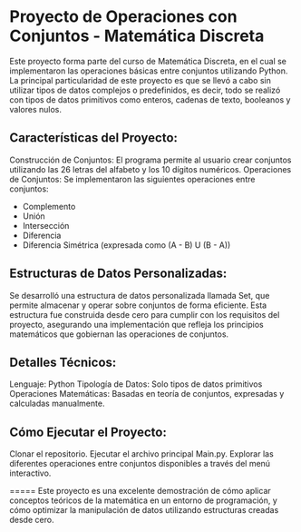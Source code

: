 # Proyecto de Operaciones con Conjuntos - Matemática Discreta
Este proyecto forma parte del curso de Matemática Discreta, en el cual se implementaron las operaciones básicas entre conjuntos utilizando Python. La principal particularidad de este proyecto es que se llevó a cabo sin utilizar tipos de datos complejos o predefinidos, es decir, todo se realizó con tipos de datos primitivos como enteros, cadenas de texto, booleanos y valores nulos.

## Características del Proyecto:
Construcción de Conjuntos: El programa permite al usuario crear conjuntos utilizando las 26 letras del alfabeto y los 10 dígitos numéricos.
Operaciones de Conjuntos: Se implementaron las siguientes operaciones entre conjuntos:
- Complemento
- Unión
- Intersección
- Diferencia
- Diferencia Simétrica (expresada como (A - B) U (B - A))

## Estructuras de Datos Personalizadas:
Se desarrolló una estructura de datos personalizada llamada Set, que permite almacenar y operar sobre conjuntos de forma eficiente. Esta estructura fue construida desde cero para cumplir con los requisitos del proyecto, asegurando una implementación que refleja los principios matemáticos que gobiernan las operaciones de conjuntos.

## Detalles Técnicos:
Lenguaje: Python
Tipología de Datos: Solo tipos de datos primitivos
Operaciones Matemáticas: Basadas en teoría de conjuntos, expresadas y calculadas manualmente.

## Cómo Ejecutar el Proyecto:
Clonar el repositorio.
Ejecutar el archivo principal Main.py.
Explorar las diferentes operaciones entre conjuntos disponibles a través del menú interactivo.

=====
Este proyecto es una excelente demostración de cómo aplicar conceptos teóricos de la matemática en un entorno de programación, y cómo optimizar la manipulación de datos utilizando estructuras creadas desde cero.